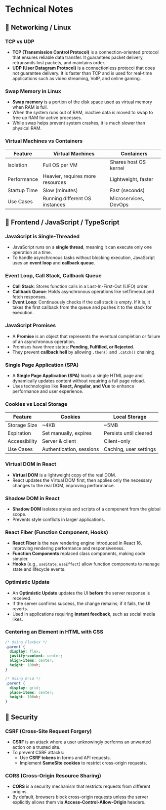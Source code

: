 # Technical Notes

## 📌 Networking / Linux

### TCP vs UDP
- **TCP (Transmission Control Protocol)** is a connection-oriented protocol that ensures reliable data transfer. It guarantees packet delivery, retransmits lost packets, and maintains order.
- **UDP (User Datagram Protocol)** is a connectionless protocol that does not guarantee delivery. It is faster than TCP and is used for real-time applications such as video streaming, VoIP, and online gaming.

### Swap Memory in Linux
- **Swap memory** is a portion of the disk space used as virtual memory when RAM is full.
- When the system runs out of RAM, inactive data is moved to swap to free up RAM for active processes.
- While swap helps prevent system crashes, it is much slower than physical RAM.

### Virtual Machines vs Containers
| Feature         | Virtual Machines       | Containers             |
|----------------|----------------------|----------------------|
| Isolation      | Full OS per VM        | Shares host OS kernel |
| Performance    | Heavier, requires more resources | Lightweight, faster  |
| Startup Time   | Slow (minutes)        | Fast (seconds)       |
| Use Cases      | Running different OS instances | Microservices, DevOps |

## 📌 Frontend / JavaScript / TypeScript  

### JavaScript is Single-Threaded
- JavaScript runs on a **single thread**, meaning it can execute only one operation at a time.
- To handle asynchronous tasks without blocking execution, JavaScript uses an **event loop** and **callback queue**.

### Event Loop, Call Stack, Callback Queue
- **Call Stack**: Stores function calls in a Last-In-First-Out (LIFO) order.
- **Callback Queue**: Holds asynchronous operations like setTimeout and fetch responses.
- **Event Loop**: Continuously checks if the call stack is empty. If it is, it takes the first callback from the queue and pushes it to the stack for execution.

### JavaScript Promises
- A **Promise** is an object that represents the eventual completion or failure of an asynchronous operation.
- Promises have three states: **Pending, Fulfilled, or Rejected**.
- They prevent **callback hell** by allowing `.then()` and `.catch()` chaining.

### Single Page Application (SPA)
- A **Single Page Application (SPA)** loads a single HTML page and dynamically updates content without requiring a full page reload.
- Uses technologies like **React, Angular, and Vue** to enhance performance and user experience.

### Cookies vs Local Storage
| Feature        | Cookies                 | Local Storage           |
|---------------|-------------------------|-------------------------|
| Storage Size  | ~4KB                     | ~5MB                    |
| Expiration    | Set manually, expires    | Persists until cleared  |
| Accessibility | Server & client          | Client-only             |
| Use Cases     | Authentication, sessions | Caching, user settings  |

### Virtual DOM in React
- **Virtual DOM** is a lightweight copy of the real DOM.
- React updates the Virtual DOM first, then applies only the necessary changes to the real DOM, improving performance.

### Shadow DOM in React
- **Shadow DOM** isolates styles and scripts of a component from the global scope.
- Prevents style conflicts in larger applications.

### React Fiber (Function Component, Hooks)
- **React Fiber** is the new rendering engine introduced in React 16, improving rendering performance and responsiveness.
- **Function Components** replaced class components, making code simpler.
- **Hooks** (e.g., `useState`, `useEffect`) allow function components to manage state and lifecycle events.

### Optimistic Update
- An **Optimistic Update** updates the UI **before** the server response is received.
- If the server confirms success, the change remains; if it fails, the UI reverts.
- Used in applications requiring **instant feedback**, such as social media likes.

### Centering an Element in HTML with CSS
```css
/* Using Flexbox */
.parent {
  display: flex;
  justify-content: center;
  align-items: center;
  height: 100vh;
}

/* Using Grid */
.parent {
  display: grid;
  place-items: center;
  height: 100vh;
}
```

## 📌 Security

### CSRF (Cross-Site Request Forgery)
- **CSRF** is an attack where a user unknowingly performs an unwanted action on a trusted site.
- To prevent CSRF attacks:
  - Use **CSRF tokens** in forms and API requests.
  - Implement **SameSite cookies** to restrict cross-origin requests.

### CORS (Cross-Origin Resource Sharing)
- **CORS** is a security mechanism that restricts requests from different origins.
- By default, browsers block cross-origin requests unless the server explicitly allows them via **Access-Control-Allow-Origin** headers.

